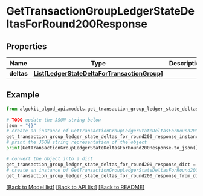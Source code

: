 # GetTransactionGroupLedgerStateDeltasForRound200Response


## Properties

Name | Type | Description | Notes
------------ | ------------- | ------------- | -------------
**deltas** | [**List[LedgerStateDeltaForTransactionGroup]**](LedgerStateDeltaForTransactionGroup.md) |  | 

## Example

```python
from algokit_algod_api.models.get_transaction_group_ledger_state_deltas_for_round200_response import GetTransactionGroupLedgerStateDeltasForRound200Response

# TODO update the JSON string below
json = "{}"
# create an instance of GetTransactionGroupLedgerStateDeltasForRound200Response from a JSON string
get_transaction_group_ledger_state_deltas_for_round200_response_instance = GetTransactionGroupLedgerStateDeltasForRound200Response.from_json(json)
# print the JSON string representation of the object
print(GetTransactionGroupLedgerStateDeltasForRound200Response.to_json())

# convert the object into a dict
get_transaction_group_ledger_state_deltas_for_round200_response_dict = get_transaction_group_ledger_state_deltas_for_round200_response_instance.to_dict()
# create an instance of GetTransactionGroupLedgerStateDeltasForRound200Response from a dict
get_transaction_group_ledger_state_deltas_for_round200_response_from_dict = GetTransactionGroupLedgerStateDeltasForRound200Response.from_dict(get_transaction_group_ledger_state_deltas_for_round200_response_dict)
```
[[Back to Model list]](../README.md#documentation-for-models) [[Back to API list]](../README.md#documentation-for-api-endpoints) [[Back to README]](../README.md)


